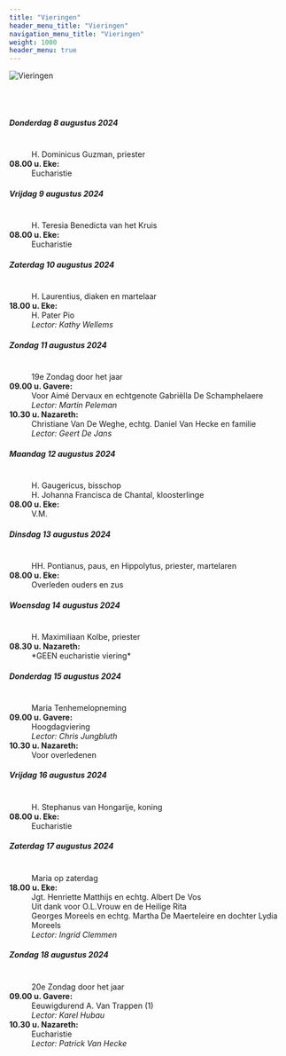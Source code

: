 ```yaml
---
title: "Vieringen"
header_menu_title: "Vieringen"
navigation_menu_title: "Vieringen"
weight: 1000
header_menu: true
---
```


![Vieringen](images/liturgische-vieringen.jpg)

<br>
<br>

##### Donderdag 8 augustus 2024  
<dl><dt>&nbsp;</dt><dd>H. Dominicus Guzman, priester<br></dd><dt><b>08.00 u. Eke:</b></dt><dd>Eucharistie</dd>
</dl>

##### Vrijdag 9 augustus 2024  
<dl><dt>&nbsp;</dt><dd>H. Teresia Benedicta van het Kruis<br></dd><dt><b>08.00 u. Eke:</b></dt><dd>Eucharistie</dd>
</dl>

##### Zaterdag 10 augustus 2024  
<dl><dt>&nbsp;</dt><dd>H. Laurentius, diaken en martelaar<br></dd><dt><b>18.00 u. Eke:</b></dt><dd>H. Pater Pio<br><i>Lector: Kathy Wellems</i></dd>
</dl>

##### Zondag 11 augustus 2024  
<dl><dt>&nbsp;</dt><dd>19e Zondag door het jaar<br></dd><dt><b>09.00 u. Gavere:</b></dt><dd>Voor Aimé Dervaux en echtgenote Gabriëlla De Schamphelaere<br><i>Lector: Martin Peleman</i></dd>
<dt><b>10.30 u. Nazareth:</b></dt><dd>Christiane Van De Weghe, echtg. Daniel Van Hecke en familie<br><i>Lector: Geert De Jans</i></dd>
</dl>

##### Maandag 12 augustus 2024  
<dl><dt>&nbsp;</dt><dd>H. Gaugericus, bisschop<br>H. Johanna Francisca de Chantal, kloosterlinge<br></dd><dt><b>08.00 u. Eke:</b></dt><dd>V.M.</dd>
</dl>

##### Dinsdag 13 augustus 2024  
<dl><dt>&nbsp;</dt><dd>HH. Pontianus, paus, en Hippolytus, priester, martelaren<br></dd><dt><b>08.00 u. Eke:</b></dt><dd>Overleden ouders en zus</dd>
</dl>

##### Woensdag 14 augustus 2024  
<dl><dt>&nbsp;</dt><dd>H. Maximiliaan Kolbe, priester<br></dd><dt><b>08.30 u. Nazareth:</b></dt><dd>*GEEN eucharistie viering*</dd>
</dl>

##### Donderdag 15 augustus 2024  
<dl><dt>&nbsp;</dt><dd>Maria Tenhemelopneming<br></dd><dt><b>09.00 u. Gavere:</b></dt><dd>Hoogdagviering<br><i>Lector: Chris Jungbluth</i></dd>
<dt><b>10.30 u. Nazareth:</b></dt><dd>Voor overledenen</dd>
</dl>

##### Vrijdag 16 augustus 2024  
<dl><dt>&nbsp;</dt><dd>H. Stephanus van Hongarije, koning<br></dd><dt><b>08.00 u. Eke:</b></dt><dd>Eucharistie</dd>
</dl>

##### Zaterdag 17 augustus 2024  
<dl><dt>&nbsp;</dt><dd>Maria op zaterdag<br></dd><dt><b>18.00 u. Eke:</b></dt><dd>Jgt. Henriette Matthijs en echtg. Albert De Vos<br>Uit dank voor O.L.Vrouw en de Heilige Rita<br>Georges Moreels en echtg. Martha De Maerteleire en dochter Lydia Moreels<br><i>Lector: Ingrid Clemmen</i></dd>
</dl>

##### Zondag 18 augustus 2024  
<dl><dt>&nbsp;</dt><dd>20e Zondag door het jaar<br></dd><dt><b>09.00 u. Gavere:</b></dt><dd>Eeuwigdurend A. Van Trappen (1)<br><i>Lector: Karel Hubau</i></dd>
<dt><b>10.30 u. Nazareth:</b></dt><dd>Eucharistie<br><i>Lector: Patrick Van Hecke</i></dd>
</dl>
<br>
<br>
<br>


